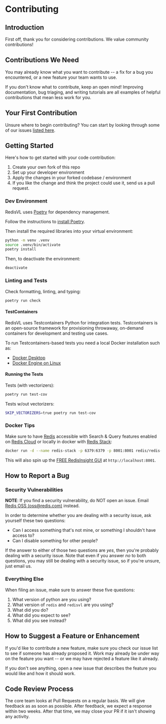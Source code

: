 # Contributing

## Introduction

First off, thank you for considering contributions. We value community contributions!

## Contributions We Need

You may already know what you want to contribute \-- a fix for a bug you
encountered, or a new feature your team wants to use.

If you don't know what to contribute, keep an open mind! Improving
documentation, bug triaging, and writing tutorials are all examples of
helpful contributions that mean less work for you.

## Your First Contribution

Unsure where to begin contributing? You can start by looking through some of our issues [listed here](https://github.com/RedisVentures/redisvl/issues).

## Getting Started

Here's how to get started with your code contribution:

1.  Create your own fork of this repo
2.  Set up your developer environment
2.  Apply the changes in your forked codebase / environment
4.  If you like the change and think the project could use it, send us a
    pull request.

### Dev Environment
RedisVL uses [Poetry](https://python-poetry.org/) for dependency management.

Follow the instructions to [install Poetry](https://python-poetry.org/docs/#installation).

Then install the required libraries into your virtual environment:

```bash
python -m venv .venv
source .venv/bin/activate
poetry install
```

Then, to deactivate the environment:

```bash
deactivate
```

### Linting and Tests

Check formatting, linting, and typing:
```bash
poetry run check
```

#### TestContainers

RedisVL uses Testcontainers Python for integration tests. Testcontainers is an open-source framework for provisioning throwaway, on-demand containers for development and testing use cases.

To run Testcontainers-based tests you need a local Docker installation such as:
- [Docker Desktop](https://www.docker.com/products/docker-desktop/)
- [Docker Engine on Linux](https://docs.docker.com/engine/install/)

#### Running the Tests

Tests (with vectorizers):
```bash
poetry run test-cov
```

Tests w/out vectorizers:
```bash
SKIP_VECTORIZERS=true poetry run test-cov
```

### Docker Tips

Make sure to have [Redis](https://redis.io) accessible with Search & Query features enabled on [Redis Cloud](https://redis.com/try-free) or locally in docker with [Redis Stack](https://redis.io/docs/getting-started/install-stack/docker/):

```bash
docker run -d --name redis-stack -p 6379:6379 -p 8001:8001 redis/redis-stack:latest
```

This will also spin up the [FREE RedisInsight GUI](https://redis.com/redis-enterprise/redis-insight/) at `http://localhost:8001`.

## How to Report a Bug

### Security Vulnerabilities

**NOTE**: If you find a security vulnerability, do NOT open an issue.
Email [Redis OSS (<oss@redis.com>)](mailto:oss@redis.com) instead.

In order to determine whether you are dealing with a security issue, ask
yourself these two questions:

-   Can I access something that's not mine, or something I shouldn't
    have access to?
-   Can I disable something for other people?

If the answer to either of those two questions are *yes*, then you're
probably dealing with a security issue. Note that even if you answer
*no*  to both questions, you may still be dealing with a security
issue, so if you're unsure, just email us.

### Everything Else

When filing an issue, make sure to answer these five questions:

1.  What version of python are you using?
2.  What version of `redis` and `redisvl` are you using?
3.  What did you do?
4.  What did you expect to see?
5.  What did you see instead?

## How to Suggest a Feature or Enhancement

If you'd like to contribute a new feature, make sure you check our
issue list to see if someone has already proposed it. Work may already
be under way on the feature you want -- or we may have rejected a
feature like it already.

If you don't see anything, open a new issue that describes the feature
you would like and how it should work.

## Code Review Process

The core team looks at Pull Requests on a regular basis. We will give
feedback as as soon as possible. After feedback, we expect a response
within two weeks. After that time, we may close your PR if it isn't
showing any activity.
